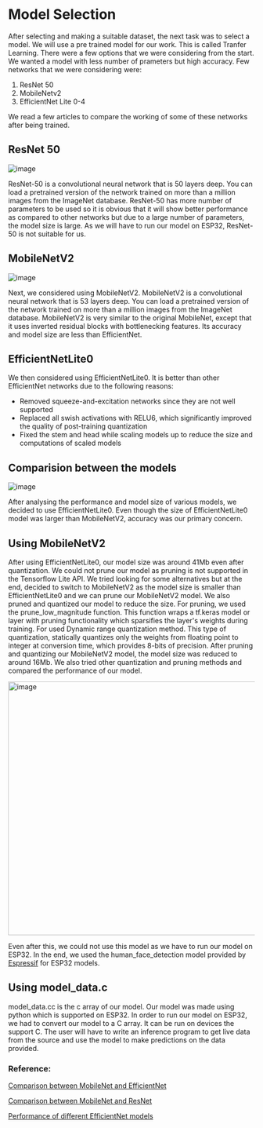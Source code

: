 # Model Selection

After selecting and making a suitable dataset, the next task was to select a model. We will use a pre trained model for our work. This is called Tranfer Learning.
There were a few options that we were considering from the start. We wanted a model with less number of prameters but high accuracy. Few networks that we were considering were:
1. ResNet 50
2. MobileNetv2
3. EfficientNet Lite 0-4

We read a few articles to compare the working of some of these networks after being trained. 

## ResNet 50
![image](https://miro.medium.com/max/1400/0*tH9evuOFqk8F41FG.png)

ResNet-50 is a convolutional neural network that is 50 layers deep. You can load a pretrained version of the network trained on more than a million images from the ImageNet database.
ResNet-50 has more number of parameters to be used so it is obvious that it will show better performance as compared to other networks but due to a large number of parameters, the model size is large. As we will have to run our model on ESP32, ResNet-50 is not suitable for us.

## MobileNetV2
![image](https://user-images.githubusercontent.com/114467415/193272087-c540a9d3-1248-41c9-b498-7301dc6079ba.png)

Next, we considered using MobileNetV2. MobileNetV2 is a convolutional neural network that is 53 layers deep. You can load a pretrained version of the network trained on more than a million images from the ImageNet database. MobileNetV2 is very similar to the original MobileNet, except that it uses inverted residual blocks with bottlenecking features. Its accuracy and model size are less than EfficientNet.

## EfficientNetLite0

We then considered using EfficientNetLite0. It is better than other EfficientNet networks due to the following reasons:
- Removed squeeze-and-excitation networks since they are not well supported
- Replaced all swish activations with RELU6, which significantly improved the quality of post-training quantization
- Fixed the stem and head while scaling models up to reduce the size and computations of scaled models

## Comparision between the models
![image](https://user-images.githubusercontent.com/111455150/189773871-8cc41a2f-5678-494c-ad98-7e5b44138412.png)

After analysing the performance and model size of various models, we decided to use EfficientNetLite0. Even though the size of EfficientNetLite0 model was larger than MobileNetV2, accuracy was our primary concern. 

## Using MobileNetV2

After using EfficientNetLite0, our model size was around 41Mb even after quantization. We could not prune our model as pruning is not supported in the Tensorflow Lite API. We tried looking for some alternatives but at the end, decided to switch to MobileNetV2 as the model size is smaller than EfficientNetLite0 and we can prune our MobileNetV2 model. 
We also pruned and quantized our model to reduce the size. For pruning, we used the prune_low_magnitude function. This function wraps a tf.keras model or layer with pruning functionality which sparsifies the layer's weights during training. For used Dynamic range quantization method. This type of quantization, statically quantizes only the weights from floating point to integer at conversion time, which provides 8-bits of precision. After pruning and quantizing our MobileNetV2 model, the model size was reduced to around 16Mb. We also tried other quantization and pruning methods and compared the performance of our model.

<img width="517" alt="image" src="https://user-images.githubusercontent.com/114467415/194197146-4716c5d3-c2d8-440e-81b2-291a84a70902.png">


Even after this, we could not use this model as we have to run our model on ESP32. In the end, we used the human_face_detection model provided by [Espressif](https://github.com/espressif/esp-who/tree/master/examples/human_face_detection) for ESP32 models. 

## Using model_data.c

model_data.cc is the c array of our model. Our model was made using python which is supported on ESP32. In order to run our model on ESP32, we had to convert our model to a C array. It can be run on devices the support C. The user will have to write an inference program to get live data from the source and use the model to make predictions on the data provided.


### Reference:

[Comparison between MobileNet and EfficientNet](https://towardsdatascience.com/bye-bye-mobilenet-hello-efficientnet-9b8ec2cc1a9c)

[Comparison between MobileNet and ResNet](https://analyticsindiamag.com/mobilenet-vs-resnet50-two-cnn-transfer-learning-light-frameworks/)

[Performance of different EfficientNet models](https://paperswithcode.com/model/tf-efficientnet-lite?variant=tf-efficientnet-lite3)
